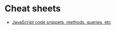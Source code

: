 # Cheat sheets

- [JavaScript code snippets, methods, queries, etc](https://www.codegrepper.com/code-examples/javascript)
